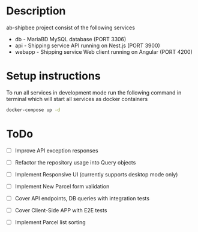 # Description
ab-shipbee project consist of the following services
* db - MariaBD MySQL database (PORT 3306)
* api - Shipping service API running on Nest.js (PORT 3900)
* webapp - Shipping service Web client running on Angular (PORT 4200)

# Setup instructions
To run all services in development mode run the following command in terminal which will start all services as docker containers
```bash
docker-compose up -d
```

# ToDo
- [ ] Improve API exception responses
- [ ] Refactor the repository usage into Query objects
- [ ] Implement Responsive UI (currently supports desktop mode only)
- [ ] Implement New Parcel form validation
- [ ] Cover API endpoints, DB queries with integration tests
- [ ] Cover Client-Side APP with E2E tests
- [ ] Implement Parcel list sorting

